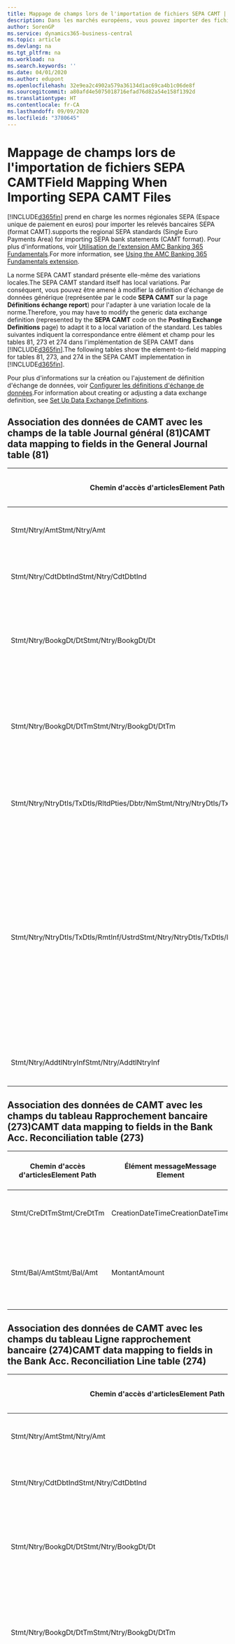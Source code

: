 ```yaml
---
title: Mappage de champs lors de l'importation de fichiers SEPA CAMT | Microsoft Docs
description: Dans les marchés européens, vous pouvez importer des fichiers de relevé bancaire selon les normes régionales SEPA (Espace unique de paiement en euros).
author: SorenGP
ms.service: dynamics365-business-central
ms.topic: article
ms.devlang: na
ms.tgt_pltfrm: na
ms.workload: na
ms.search.keywords: ''
ms.date: 04/01/2020
ms.author: edupont
ms.openlocfilehash: 32e9ea2c4902a579a36134d1ac69ca4b1c06de8f
ms.sourcegitcommit: a80afd4e5075018716efad76d82a54e158f1392d
ms.translationtype: HT
ms.contentlocale: fr-CA
ms.lasthandoff: 09/09/2020
ms.locfileid: "3780645"
---
```

# <a name="field-mapping-when-importing-sepa-camt-files"></a><span data-ttu-id="1ccab-103">Mappage de champs lors de l'importation de fichiers SEPA CAMT</span><span class="sxs-lookup"><span data-stu-id="1ccab-103">Field Mapping When Importing SEPA CAMT Files</span></span>
[!INCLUDE[d365fin](includes/d365fin_md.md)] <span data-ttu-id="1ccab-104">prend en charge les normes régionales SEPA (Espace unique de paiement en euros) pour importer les relevés bancaires SEPA (format CAMT).</span><span class="sxs-lookup"><span data-stu-id="1ccab-104">supports the regional SEPA standards (Single Euro Payments Area) for importing SEPA bank statements (CAMT format).</span></span> <span data-ttu-id="1ccab-105">Pour plus d'informations, voir [Utilisation de l'extension AMC Banking 365 Fundamentals](ui-extensions-amc-banking.md).</span><span class="sxs-lookup"><span data-stu-id="1ccab-105">For more information, see [Using the AMC Banking 365 Fundamentals extension](ui-extensions-amc-banking.md).</span></span>  

 <span data-ttu-id="1ccab-106">La norme SEPA CAMT standard présente elle-même des variations locales.</span><span class="sxs-lookup"><span data-stu-id="1ccab-106">The SEPA CAMT standard itself has local variations.</span></span> <span data-ttu-id="1ccab-107">Par conséquent, vous pouvez être amené à modifier la définition d'échange de données générique (représentée par le code **SEPA CAMT** sur la page **Définitions échange report**) pour l'adapter à une variation locale de la norme.</span><span class="sxs-lookup"><span data-stu-id="1ccab-107">Therefore, you may have to modify the generic data exchange definition (represented by the **SEPA CAMT** code on the **Posting Exchange Definitions** page) to adapt it to a local variation of the standard.</span></span> <span data-ttu-id="1ccab-108">Les tables suivantes indiquent la correspondance entre élément et champ pour les tables 81, 273 et 274 dans l'implémentation de SEPA CAMT dans [!INCLUDE[d365fin](includes/d365fin_md.md)].</span><span class="sxs-lookup"><span data-stu-id="1ccab-108">The following tables show the element-to-field mapping for tables 81, 273, and 274 in the SEPA CAMT implementation in [!INCLUDE[d365fin](includes/d365fin_md.md)].</span></span>  

 <span data-ttu-id="1ccab-109">Pour plus d'informations sur la création ou l'ajustement de définition d'échange de données, voir [Configurer les définitions d'échange de données](across-how-to-set-up-data-exchange-definitions.md).</span><span class="sxs-lookup"><span data-stu-id="1ccab-109">For information about creating or adjusting a data exchange definition, see [Set Up Data Exchange Definitions](across-how-to-set-up-data-exchange-definitions.md).</span></span>  

## <a name="camt-data-mapping-to-fields-in-the-general-journal-table-81"></a><span data-ttu-id="1ccab-110">Association des données de CAMT avec les champs de la table Journal général (81)</span><span class="sxs-lookup"><span data-stu-id="1ccab-110">CAMT data mapping to fields in the General Journal table (81)</span></span>  

|<span data-ttu-id="1ccab-111">Chemin d'accès d'articles</span><span class="sxs-lookup"><span data-stu-id="1ccab-111">Element Path</span></span>|<span data-ttu-id="1ccab-112">Élément message</span><span class="sxs-lookup"><span data-stu-id="1ccab-112">Message Element</span></span>|<span data-ttu-id="1ccab-113">Type de données</span><span class="sxs-lookup"><span data-stu-id="1ccab-113">Data Type</span></span>|<span data-ttu-id="1ccab-114">Description</span><span class="sxs-lookup"><span data-stu-id="1ccab-114">Description</span></span>|<span data-ttu-id="1ccab-115">Identificateur de signe négatif</span><span class="sxs-lookup"><span data-stu-id="1ccab-115">Negative-Sign Identifier</span></span>|<span data-ttu-id="1ccab-116">N° champ</span><span class="sxs-lookup"><span data-stu-id="1ccab-116">Field No.</span></span>|<span data-ttu-id="1ccab-117">Nom du champ</span><span class="sxs-lookup"><span data-stu-id="1ccab-117">Field Name</span></span>|  
|------------------|---------------------|---------------|-----------------|-------------------------------|---------------|----------------|  
|<span data-ttu-id="1ccab-118">Stmt/Ntry/Amt</span><span class="sxs-lookup"><span data-stu-id="1ccab-118">Stmt/Ntry/Amt</span></span>|<span data-ttu-id="1ccab-119">Montant</span><span class="sxs-lookup"><span data-stu-id="1ccab-119">Amount</span></span>|<span data-ttu-id="1ccab-120">Décimal</span><span class="sxs-lookup"><span data-stu-id="1ccab-120">Decimal</span></span>|<span data-ttu-id="1ccab-121">Le montant de l'argent dans l'écriture de caisse.</span><span class="sxs-lookup"><span data-stu-id="1ccab-121">The amount of money in the cash entry</span></span>||<span data-ttu-id="1ccab-122">13</span><span class="sxs-lookup"><span data-stu-id="1ccab-122">13</span></span>|<span data-ttu-id="1ccab-123">Montant</span><span class="sxs-lookup"><span data-stu-id="1ccab-123">Amount</span></span>|  
|<span data-ttu-id="1ccab-124">Stmt/Ntry/CdtDbtInd</span><span class="sxs-lookup"><span data-stu-id="1ccab-124">Stmt/Ntry/CdtDbtInd</span></span>|<span data-ttu-id="1ccab-125">CreditDebitIndicator</span><span class="sxs-lookup"><span data-stu-id="1ccab-125">CreditDebitIndicator</span></span>|<span data-ttu-id="1ccab-126">Texte</span><span class="sxs-lookup"><span data-stu-id="1ccab-126">Text</span></span>|<span data-ttu-id="1ccab-127">Indique si l'écriture est une écriture de crédit ou débit</span><span class="sxs-lookup"><span data-stu-id="1ccab-127">Indicates whether the entry is a credit or a debit entry</span></span>|<span data-ttu-id="1ccab-128">DBIT</span><span class="sxs-lookup"><span data-stu-id="1ccab-128">DBIT</span></span>|<span data-ttu-id="1ccab-129">13</span><span class="sxs-lookup"><span data-stu-id="1ccab-129">13</span></span>|<span data-ttu-id="1ccab-130">Montant</span><span class="sxs-lookup"><span data-stu-id="1ccab-130">Amount</span></span>|  
|<span data-ttu-id="1ccab-131">Stmt/Ntry/BookgDt/Dt</span><span class="sxs-lookup"><span data-stu-id="1ccab-131">Stmt/Ntry/BookgDt/Dt</span></span>|<span data-ttu-id="1ccab-132">Date</span><span class="sxs-lookup"><span data-stu-id="1ccab-132">Date</span></span>|<span data-ttu-id="1ccab-133">Date</span><span class="sxs-lookup"><span data-stu-id="1ccab-133">Date</span></span>|<span data-ttu-id="1ccab-134">Date à laquelle une écriture est reportée sur un compte dans les livres de compte du gestionnaire</span><span class="sxs-lookup"><span data-stu-id="1ccab-134">The date when an entry is posted to an account on the account servicer's books</span></span>||<span data-ttu-id="1ccab-135">5</span><span class="sxs-lookup"><span data-stu-id="1ccab-135">5</span></span>|<span data-ttu-id="1ccab-136">Date de report</span><span class="sxs-lookup"><span data-stu-id="1ccab-136">Posting Date</span></span>|  
|<span data-ttu-id="1ccab-137">Stmt/Ntry/BookgDt/DtTm</span><span class="sxs-lookup"><span data-stu-id="1ccab-137">Stmt/Ntry/BookgDt/DtTm</span></span>|<span data-ttu-id="1ccab-138">DateTime</span><span class="sxs-lookup"><span data-stu-id="1ccab-138">DateTime</span></span>|<span data-ttu-id="1ccab-139">DateTime</span><span class="sxs-lookup"><span data-stu-id="1ccab-139">DateTime</span></span>|<span data-ttu-id="1ccab-140">La date et l'heure auxquelles une écriture est reportée sur un compte dans les livres de compte du gestionnaire</span><span class="sxs-lookup"><span data-stu-id="1ccab-140">The date and time when an entry is posted to an account on the account servicer's books</span></span>||<span data-ttu-id="1ccab-141">5</span><span class="sxs-lookup"><span data-stu-id="1ccab-141">5</span></span>|<span data-ttu-id="1ccab-142">Date de report</span><span class="sxs-lookup"><span data-stu-id="1ccab-142">Posting Date</span></span>|  
|<span data-ttu-id="1ccab-143">Stmt/Ntry/NtryDtls/TxDtls/RltdPties/Dbtr/Nm</span><span class="sxs-lookup"><span data-stu-id="1ccab-143">Stmt/Ntry/NtryDtls/TxDtls/RltdPties/Dbtr/Nm</span></span>|<span data-ttu-id="1ccab-144">Nom</span><span class="sxs-lookup"><span data-stu-id="1ccab-144">Name</span></span>|<span data-ttu-id="1ccab-145">Texte</span><span class="sxs-lookup"><span data-stu-id="1ccab-145">Text</span></span>|<span data-ttu-id="1ccab-146">Le nom de la partie qui doit une somme d'argent au créancier (final)</span><span class="sxs-lookup"><span data-stu-id="1ccab-146">The name of the party that owes an amount of money to the (ultimate) creditor</span></span>||<span data-ttu-id="1ccab-147">1221</span><span class="sxs-lookup"><span data-stu-id="1ccab-147">1221</span></span>|<span data-ttu-id="1ccab-148">Informations payeur</span><span class="sxs-lookup"><span data-stu-id="1ccab-148">Payer Information</span></span>|  
|<span data-ttu-id="1ccab-149">Stmt/Ntry/NtryDtls/TxDtls/RmtInf/Ustrd</span><span class="sxs-lookup"><span data-stu-id="1ccab-149">Stmt/Ntry/NtryDtls/TxDtls/RmtInf/Ustrd</span></span>|<span data-ttu-id="1ccab-150">Non structuré</span><span class="sxs-lookup"><span data-stu-id="1ccab-150">Unstructured</span></span>|<span data-ttu-id="1ccab-151">Texte</span><span class="sxs-lookup"><span data-stu-id="1ccab-151">Text</span></span>|<span data-ttu-id="1ccab-152">Les informations à votre disposition pour activer la correspondance/le rapprochement d'une écriture avec les articles que le paiement doit régler, telles que les factures commerciales dans un système comptes-clients, sous forme non structurée</span><span class="sxs-lookup"><span data-stu-id="1ccab-152">Information supplied to enable the matching/reconciliation of an entry with the items that the payment is intended to settle, such as commercial invoices in an accounts-receivable system, in an unstructured form</span></span>||<span data-ttu-id="1ccab-153">8</span><span class="sxs-lookup"><span data-stu-id="1ccab-153">8</span></span>|<span data-ttu-id="1ccab-154">Description</span><span class="sxs-lookup"><span data-stu-id="1ccab-154">Description</span></span>|  
|<span data-ttu-id="1ccab-155">Stmt/Ntry/AddtlNtryInf</span><span class="sxs-lookup"><span data-stu-id="1ccab-155">Stmt/Ntry/AddtlNtryInf</span></span>|<span data-ttu-id="1ccab-156">AdditionalEntryInformation</span><span class="sxs-lookup"><span data-stu-id="1ccab-156">AdditionalEntryInformation</span></span>|<span data-ttu-id="1ccab-157">Texte</span><span class="sxs-lookup"><span data-stu-id="1ccab-157">Text</span></span>|<span data-ttu-id="1ccab-158">Informations supplémentaires sur l'écriture.</span><span class="sxs-lookup"><span data-stu-id="1ccab-158">Additional information about the entry</span></span>||<span data-ttu-id="1ccab-159">1222</span><span class="sxs-lookup"><span data-stu-id="1ccab-159">1222</span></span>|<span data-ttu-id="1ccab-160">Informations transaction</span><span class="sxs-lookup"><span data-stu-id="1ccab-160">Transaction Information</span></span>|  

## <a name="camt-data-mapping-to-fields-in-the-bank-acc-reconciliation-table-273"></a><span data-ttu-id="1ccab-161">Association des données de CAMT avec les champs du tableau Rapprochement bancaire (273)</span><span class="sxs-lookup"><span data-stu-id="1ccab-161">CAMT data mapping to fields in the Bank Acc. Reconciliation table (273)</span></span>  

|<span data-ttu-id="1ccab-162">Chemin d'accès d'articles</span><span class="sxs-lookup"><span data-stu-id="1ccab-162">Element Path</span></span>|<span data-ttu-id="1ccab-163">Élément message</span><span class="sxs-lookup"><span data-stu-id="1ccab-163">Message Element</span></span>|<span data-ttu-id="1ccab-164">Type de données</span><span class="sxs-lookup"><span data-stu-id="1ccab-164">Data Type</span></span>|<span data-ttu-id="1ccab-165">Description</span><span class="sxs-lookup"><span data-stu-id="1ccab-165">Description</span></span>|<span data-ttu-id="1ccab-166">Identificateur de signe négatif</span><span class="sxs-lookup"><span data-stu-id="1ccab-166">Negative-Sign Identifier</span></span>|<span data-ttu-id="1ccab-167">N° champ</span><span class="sxs-lookup"><span data-stu-id="1ccab-167">Field No.</span></span>|<span data-ttu-id="1ccab-168">Nom du champ</span><span class="sxs-lookup"><span data-stu-id="1ccab-168">Field Name</span></span>|  
|------------------|---------------------|---------------|-----------------|-------------------------------|---------------|----------------|  
|<span data-ttu-id="1ccab-169">Stmt/CreDtTm</span><span class="sxs-lookup"><span data-stu-id="1ccab-169">Stmt/CreDtTm</span></span>|<span data-ttu-id="1ccab-170">CreationDateTime</span><span class="sxs-lookup"><span data-stu-id="1ccab-170">CreationDateTime</span></span>|<span data-ttu-id="1ccab-171">Date</span><span class="sxs-lookup"><span data-stu-id="1ccab-171">Date</span></span>|<span data-ttu-id="1ccab-172">Date et heure de création du message</span><span class="sxs-lookup"><span data-stu-id="1ccab-172">The date and time when the message was created</span></span>||<span data-ttu-id="1ccab-173">3</span><span class="sxs-lookup"><span data-stu-id="1ccab-173">3</span></span>|<span data-ttu-id="1ccab-174">Date du relevé</span><span class="sxs-lookup"><span data-stu-id="1ccab-174">Statement Date</span></span>|  
|<span data-ttu-id="1ccab-175">Stmt/Bal/Amt</span><span class="sxs-lookup"><span data-stu-id="1ccab-175">Stmt/Bal/Amt</span></span>|<span data-ttu-id="1ccab-176">Montant</span><span class="sxs-lookup"><span data-stu-id="1ccab-176">Amount</span></span>|<span data-ttu-id="1ccab-177">Décimal</span><span class="sxs-lookup"><span data-stu-id="1ccab-177">Decimal</span></span>|<span data-ttu-id="1ccab-178">Le montant résultant des montants ajustés pour toutes les écritures débit et crédit</span><span class="sxs-lookup"><span data-stu-id="1ccab-178">The amount resulting from the netted amounts for all debit and credit entries</span></span>||<span data-ttu-id="1ccab-179">4</span><span class="sxs-lookup"><span data-stu-id="1ccab-179">4</span></span>|<span data-ttu-id="1ccab-180">Solde final du relevé</span><span class="sxs-lookup"><span data-stu-id="1ccab-180">Statement Ending Balance</span></span>|  

## <a name="camt-data-mapping-to-fields-in-the-bank-acc-reconciliation-line-table-274"></a><span data-ttu-id="1ccab-181">Association des données de CAMT avec les champs du tableau Ligne rapprochement bancaire (274)</span><span class="sxs-lookup"><span data-stu-id="1ccab-181">CAMT data mapping to fields in the Bank Acc. Reconciliation Line table (274)</span></span>  

|<span data-ttu-id="1ccab-182">Chemin d'accès d'articles</span><span class="sxs-lookup"><span data-stu-id="1ccab-182">Element Path</span></span>|<span data-ttu-id="1ccab-183">Élément message</span><span class="sxs-lookup"><span data-stu-id="1ccab-183">Message Element</span></span>|<span data-ttu-id="1ccab-184">Type de données</span><span class="sxs-lookup"><span data-stu-id="1ccab-184">Data Type</span></span>|<span data-ttu-id="1ccab-185">Description</span><span class="sxs-lookup"><span data-stu-id="1ccab-185">Description</span></span>|<span data-ttu-id="1ccab-186">Identificateur de signe négatif</span><span class="sxs-lookup"><span data-stu-id="1ccab-186">Negative-Sign Identifier</span></span>|<span data-ttu-id="1ccab-187">N° champ</span><span class="sxs-lookup"><span data-stu-id="1ccab-187">Field No.</span></span>|<span data-ttu-id="1ccab-188">Nom du champ</span><span class="sxs-lookup"><span data-stu-id="1ccab-188">Field Name</span></span>|  
|------------------|---------------------|---------------|-----------------|-------------------------------|---------------|----------------|  
|<span data-ttu-id="1ccab-189">Stmt/Ntry/Amt</span><span class="sxs-lookup"><span data-stu-id="1ccab-189">Stmt/Ntry/Amt</span></span>|<span data-ttu-id="1ccab-190">Montant</span><span class="sxs-lookup"><span data-stu-id="1ccab-190">Amount</span></span>|<span data-ttu-id="1ccab-191">Décimal</span><span class="sxs-lookup"><span data-stu-id="1ccab-191">Decimal</span></span>|<span data-ttu-id="1ccab-192">Le montant de l'argent dans l'écriture de caisse.</span><span class="sxs-lookup"><span data-stu-id="1ccab-192">The amount of money in the cash entry</span></span>||<span data-ttu-id="1ccab-193">7</span><span class="sxs-lookup"><span data-stu-id="1ccab-193">7</span></span>|<span data-ttu-id="1ccab-194">Montant relevé</span><span class="sxs-lookup"><span data-stu-id="1ccab-194">Statement Amount</span></span>|  
|<span data-ttu-id="1ccab-195">Stmt/Ntry/CdtDbtInd</span><span class="sxs-lookup"><span data-stu-id="1ccab-195">Stmt/Ntry/CdtDbtInd</span></span>|<span data-ttu-id="1ccab-196">CreditDebitIndicator</span><span class="sxs-lookup"><span data-stu-id="1ccab-196">CreditDebitIndicator</span></span>|<span data-ttu-id="1ccab-197">Texte</span><span class="sxs-lookup"><span data-stu-id="1ccab-197">Text</span></span>|<span data-ttu-id="1ccab-198">Indique si l'écriture est une écriture de crédit ou débit</span><span class="sxs-lookup"><span data-stu-id="1ccab-198">Indicates whether the entry is a credit or a debit entry</span></span>|<span data-ttu-id="1ccab-199">DBIT</span><span class="sxs-lookup"><span data-stu-id="1ccab-199">DBIT</span></span>|<span data-ttu-id="1ccab-200">7</span><span class="sxs-lookup"><span data-stu-id="1ccab-200">7</span></span>|<span data-ttu-id="1ccab-201">Montant relevé</span><span class="sxs-lookup"><span data-stu-id="1ccab-201">Statement Amount</span></span>|  
|<span data-ttu-id="1ccab-202">Stmt/Ntry/BookgDt/Dt</span><span class="sxs-lookup"><span data-stu-id="1ccab-202">Stmt/Ntry/BookgDt/Dt</span></span>|<span data-ttu-id="1ccab-203">Date</span><span class="sxs-lookup"><span data-stu-id="1ccab-203">Date</span></span>|<span data-ttu-id="1ccab-204">Date</span><span class="sxs-lookup"><span data-stu-id="1ccab-204">Date</span></span>|<span data-ttu-id="1ccab-205">Date à laquelle une écriture est reportée sur un compte dans les livres de compte du gestionnaire</span><span class="sxs-lookup"><span data-stu-id="1ccab-205">The date when an entry is posted to an account on the account servicer's books</span></span>||<span data-ttu-id="1ccab-206">5</span><span class="sxs-lookup"><span data-stu-id="1ccab-206">5</span></span>|<span data-ttu-id="1ccab-207">Date transaction</span><span class="sxs-lookup"><span data-stu-id="1ccab-207">Transaction Date</span></span>|  
|<span data-ttu-id="1ccab-208">Stmt/Ntry/BookgDt/DtTm</span><span class="sxs-lookup"><span data-stu-id="1ccab-208">Stmt/Ntry/BookgDt/DtTm</span></span>|<span data-ttu-id="1ccab-209">DateTime</span><span class="sxs-lookup"><span data-stu-id="1ccab-209">DateTime</span></span>|<span data-ttu-id="1ccab-210">DateTime</span><span class="sxs-lookup"><span data-stu-id="1ccab-210">DateTime</span></span>|<span data-ttu-id="1ccab-211">La date et l'heure auxquelles une écriture est reportée sur un compte dans les livres de compte du gestionnaire</span><span class="sxs-lookup"><span data-stu-id="1ccab-211">The date and time when an entry is posted to an account on the account servicer's books</span></span>||<span data-ttu-id="1ccab-212">5</span><span class="sxs-lookup"><span data-stu-id="1ccab-212">5</span></span>|<span data-ttu-id="1ccab-213">Date transaction</span><span class="sxs-lookup"><span data-stu-id="1ccab-213">Transaction Date</span></span>|  
|<span data-ttu-id="1ccab-214">Stmt/Ntry/ValDt/Dt</span><span class="sxs-lookup"><span data-stu-id="1ccab-214">Stmt/Ntry/ValDt/Dt</span></span>|<span data-ttu-id="1ccab-215">Date</span><span class="sxs-lookup"><span data-stu-id="1ccab-215">Date</span></span>|<span data-ttu-id="1ccab-216">Date</span><span class="sxs-lookup"><span data-stu-id="1ccab-216">Date</span></span>|<span data-ttu-id="1ccab-217">Date à laquelle les immobilisations sont disponibles pour le propriétaire du compte en cas d'écriture créditrice, ou cessent d'être disponibles pour le propriétaire du compte en cas d'écriture débitrice</span><span class="sxs-lookup"><span data-stu-id="1ccab-217">The date when assets become available to the account owner in case of a credit entry, or cease to be available to the account owner in case of a debit entry</span></span>||<span data-ttu-id="1ccab-218">12</span><span class="sxs-lookup"><span data-stu-id="1ccab-218">12</span></span>|<span data-ttu-id="1ccab-219">Date de valeur</span><span class="sxs-lookup"><span data-stu-id="1ccab-219">Value Date</span></span>|  
|<span data-ttu-id="1ccab-220">Stmt/Ntry/ValDt/DtTm</span><span class="sxs-lookup"><span data-stu-id="1ccab-220">Stmt/Ntry/ValDt/DtTm</span></span>|<span data-ttu-id="1ccab-221">DateTime</span><span class="sxs-lookup"><span data-stu-id="1ccab-221">DateTime</span></span>|<span data-ttu-id="1ccab-222">DateTime</span><span class="sxs-lookup"><span data-stu-id="1ccab-222">DateTime</span></span>|<span data-ttu-id="1ccab-223">La date et l'heure auxquelles les immobilisations sont disponibles pour le propriétaire du compte en cas d'écriture créditrice, ou cessent d'être disponibles pour le propriétaire du compte en cas d'écriture débitrice</span><span class="sxs-lookup"><span data-stu-id="1ccab-223">The date and time when assets become available to the account owner in case of a credit entry, or cease to be available to the account owner in case of a debit entry</span></span>||<span data-ttu-id="1ccab-224">12</span><span class="sxs-lookup"><span data-stu-id="1ccab-224">12</span></span>|<span data-ttu-id="1ccab-225">Date de valeur</span><span class="sxs-lookup"><span data-stu-id="1ccab-225">Value Date</span></span>|  
|<span data-ttu-id="1ccab-226">Stmt/Ntry/NtryDtls/TxDtls/RltdPties/Dbtr/Nm</span><span class="sxs-lookup"><span data-stu-id="1ccab-226">Stmt/Ntry/NtryDtls/TxDtls/RltdPties/Dbtr/Nm</span></span>|<span data-ttu-id="1ccab-227">Nom</span><span class="sxs-lookup"><span data-stu-id="1ccab-227">Name</span></span>|<span data-ttu-id="1ccab-228">Texte</span><span class="sxs-lookup"><span data-stu-id="1ccab-228">Text</span></span>|<span data-ttu-id="1ccab-229">Le nom de la partie qui doit une somme d'argent au créancier (final)</span><span class="sxs-lookup"><span data-stu-id="1ccab-229">The name of the party that owes an amount of money to the (ultimate) creditor</span></span>||<span data-ttu-id="1ccab-230">15</span><span class="sxs-lookup"><span data-stu-id="1ccab-230">15</span></span>|<span data-ttu-id="1ccab-231">Informations payeur</span><span class="sxs-lookup"><span data-stu-id="1ccab-231">Payer Information</span></span>|  
|<span data-ttu-id="1ccab-232">Stmt/Ntry/NtryDtls/TxDtls/RmtInf/Ustrd</span><span class="sxs-lookup"><span data-stu-id="1ccab-232">Stmt/Ntry/NtryDtls/TxDtls/RmtInf/Ustrd</span></span>|<span data-ttu-id="1ccab-233">Non structuré</span><span class="sxs-lookup"><span data-stu-id="1ccab-233">Unstructured</span></span>|<span data-ttu-id="1ccab-234">Texte</span><span class="sxs-lookup"><span data-stu-id="1ccab-234">Text</span></span>|<span data-ttu-id="1ccab-235">Les informations à votre disposition pour activer la correspondance/le rapprochement d'une écriture avec les articles que le paiement doit régler, telles que les factures commerciales dans un système comptes-clients, sous forme non structurée</span><span class="sxs-lookup"><span data-stu-id="1ccab-235">Information supplied to enable the matching/reconciliation of an entry with the items that the payment is intended to settle, such as commercial invoices in an accounts-receivable system, in an unstructured form</span></span>||<span data-ttu-id="1ccab-236">6</span><span class="sxs-lookup"><span data-stu-id="1ccab-236">6</span></span>|<span data-ttu-id="1ccab-237">Description</span><span class="sxs-lookup"><span data-stu-id="1ccab-237">Description</span></span>|  
|<span data-ttu-id="1ccab-238">Stmt/Ntry/AddtlNtryInf</span><span class="sxs-lookup"><span data-stu-id="1ccab-238">Stmt/Ntry/AddtlNtryInf</span></span>|<span data-ttu-id="1ccab-239">AdditionalEntryInformation</span><span class="sxs-lookup"><span data-stu-id="1ccab-239">AdditionalEntryInformation</span></span>|<span data-ttu-id="1ccab-240">Texte</span><span class="sxs-lookup"><span data-stu-id="1ccab-240">Text</span></span>|<span data-ttu-id="1ccab-241">Informations supplémentaires sur l'écriture.</span><span class="sxs-lookup"><span data-stu-id="1ccab-241">Additional information about the entry</span></span>||<span data-ttu-id="1ccab-242">16</span><span class="sxs-lookup"><span data-stu-id="1ccab-242">16</span></span>|<span data-ttu-id="1ccab-243">Informations transaction</span><span class="sxs-lookup"><span data-stu-id="1ccab-243">Transaction Information</span></span>|  

 <span data-ttu-id="1ccab-244">Les articles dans le nœud **Ntry** qui sont importés dans [!INCLUDE[d365fin](includes/d365fin_md.md)] mais ne sont associés à aucun champ sont stockés dans la table **Définition colonne échange comptabilité**.</span><span class="sxs-lookup"><span data-stu-id="1ccab-244">Elements in the **Ntry** node that are imported into [!INCLUDE[d365fin](includes/d365fin_md.md)] but not mapped to any fields are stored in the **Posting Exch. Column Def** table.</span></span> <span data-ttu-id="1ccab-245">Les utilisateurs peuvent afficher ces éléments à partir des pages **Journal rapprochement paiement**, **Affectation paiement** et **Rapprochement bancaire** en choisissant l'action **Détails lignes de relevé bancaire**.</span><span class="sxs-lookup"><span data-stu-id="1ccab-245">Users can view these elements from the **Payment Reconciliation Journal**, **Payment Application**, and **Bank Acc. Reconciliation** pages by choosing the **Bank Statement Line Details** action.</span></span> <span data-ttu-id="1ccab-246">Pour plus d'informations, reportez-vous à [Rapprocher les paiements à l'aide du lettrage automatique](receivables-how-reconcile-payments-auto-application.md).</span><span class="sxs-lookup"><span data-stu-id="1ccab-246">For more information, see [Reconcile Payments Using Automatic Application](receivables-how-reconcile-payments-auto-application.md).</span></span>  
## <a name="see-also"></a><span data-ttu-id="1ccab-247">Voir aussi</span><span class="sxs-lookup"><span data-stu-id="1ccab-247">See Also</span></span>  
[<span data-ttu-id="1ccab-248">Configuration de l'échange de données</span><span class="sxs-lookup"><span data-stu-id="1ccab-248">Setting Up Data Exchange</span></span>](across-set-up-data-exchange.md)  
[<span data-ttu-id="1ccab-249">Échanger des données par voir électronique</span><span class="sxs-lookup"><span data-stu-id="1ccab-249">Exchanging Data Electronically</span></span>](across-data-exchange.md)  
<span data-ttu-id="1ccab-250">[Utilisation de l’extension AMC Banking 365 Fundamentals](ui-extensions-amc-banking.md) </span><span class="sxs-lookup"><span data-stu-id="1ccab-250">[Using the AMC Banking 365 Fundamentals extension](ui-extensions-amc-banking.md) </span></span>  
[<span data-ttu-id="1ccab-251">Utiliser des schémas XML pour préparer des définitions d'échange de données</span><span class="sxs-lookup"><span data-stu-id="1ccab-251">Use XML Schemas to Prepare Data Exchange Definitions</span></span>](across-how-to-use-xml-schemas-to-prepare-data-exchange-definitions.md)  
[<span data-ttu-id="1ccab-252">Rapprocher les paiements à l'aide de l'application automatique</span><span class="sxs-lookup"><span data-stu-id="1ccab-252">Reconcile Payments Using Automatic Application</span></span>](receivables-how-reconcile-payments-auto-application.md)  
